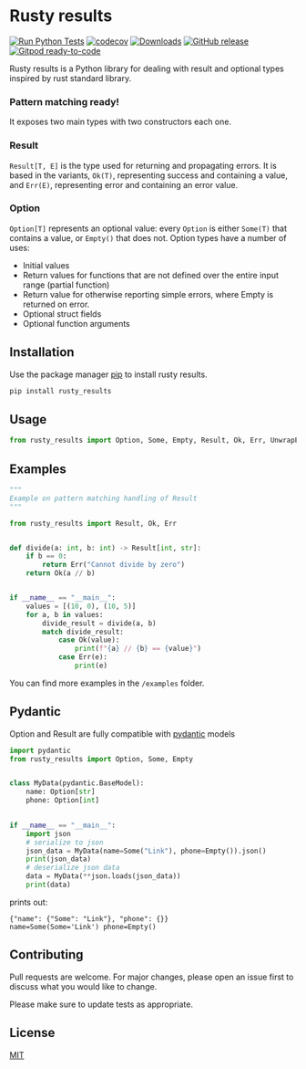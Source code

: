 # Rusty results

[![Run Python Tests](https://github.com/danielSanchezQ/rusty_results/actions/workflows/ci.yml/badge.svg)](https://github.com/danielSanchezQ/rusty_results/actions/workflows/ci.yml)
[![codecov](https://codecov.io/gh/danielSanchezQ/rusty_results/branch/main/graph/badge.svg?token=6A8TEB63V0)](https://codecov.io/gh/danielSanchezQ/rusty_results)
[![Downloads](https://pepy.tech/badge/rusty-results)](https://pepy.tech/project/rusty-results)
[![GitHub release](https://img.shields.io/badge/github-repository-blue)](https://github.com/danielsanchezq/rusty_results)
[![Gitpod ready-to-code](https://img.shields.io/badge/Gitpod-ready--to--code-908a85?logo=gitpod)](https://gitpod.io/#https://github.com/danielsanchezq/rusty_results)


Rusty results is a Python library for dealing with result and optional types inspired by rust standard library.

### Pattern matching ready!

It exposes two main types with two constructors each one. 


### Result
`Result[T, E]` is the type used for returning and propagating errors. It is based in the variants, `Ok(T)`, representing 
success and containing a value, and `Err(E)`, representing error and containing an error value.


### Option

`Option[T]` represents an optional value: every `Option` is either `Some(T)` that contains a value, or `Empty()` that does not.
Option types have a number of uses:
* Initial values
* Return values for functions that are not defined over the entire input range (partial function)
* Return value for otherwise reporting simple errors, where Empty is returned on error.
* Optional struct fields
* Optional function arguments


## Installation

Use the package manager [pip](https://pip.pypa.io/en/stable/) to install rusty results.

```bash
pip install rusty_results
```

## Usage

```python
from rusty_results import Option, Some, Empty, Result, Ok, Err, UnwrapException
```

## Examples

```python
"""
Example on pattern matching handling of Result
"""

from rusty_results import Result, Ok, Err


def divide(a: int, b: int) -> Result[int, str]:
    if b == 0:
        return Err("Cannot divide by zero")
    return Ok(a // b)


if __name__ == "__main__":
    values = [(10, 0), (10, 5)]
    for a, b in values:
        divide_result = divide(a, b)
        match divide_result:
            case Ok(value):
                print(f"{a} // {b} == {value}")
            case Err(e):
                print(e)
```

You can find more examples in the `/examples` folder.

## Pydantic
Option and Result are fully compatible with [pydantic](https://pydantic-docs.helpmanual.io/) models

```python
import pydantic
from rusty_results import Option, Some, Empty


class MyData(pydantic.BaseModel):
    name: Option[str]
    phone: Option[int]

    
if __name__ == "__main__":
    import json
    # serialize to json
    json_data = MyData(name=Some("Link"), phone=Empty()).json()
    print(json_data)
    # deserialize json data
    data = MyData(**json.loads(json_data))
    print(data)

```

prints out:

```shell
{"name": {"Some": "Link"}, "phone": {}}
name=Some(Some='Link') phone=Empty()
```

## Contributing
Pull requests are welcome. For major changes, please open an issue first to discuss what you would like to change.

Please make sure to update tests as appropriate.

## License
[MIT](https://choosealicense.com/licenses/mit/)